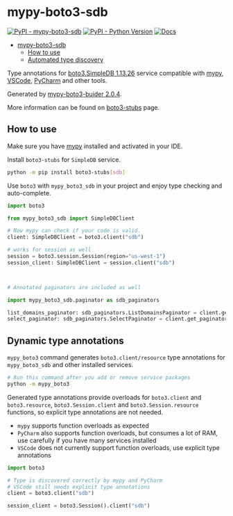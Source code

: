 # mypy-boto3-sdb

[![PyPI - mypy-boto3-sdb](https://img.shields.io/pypi/v/mypy-boto3-sdb.svg?color=blue)](https://pypi.org/project/mypy-boto3-sdb)
[![PyPI - Python Version](https://img.shields.io/pypi/pyversions/mypy-boto3-sdb.svg?color=blue)](https://pypi.org/project/mypy-boto3-sdb)
[![Docs](https://img.shields.io/readthedocs/mypy-boto3-builder.svg?color=blue)](https://mypy-boto3-builder.readthedocs.io/)

- [mypy-boto3-sdb](#mypy-boto3-sdb)
  - [How to use](#how-to-use)
  - [Automated type discovery](#automated-type-discovery)

Type annotations for
[boto3.SimpleDB 1.13.26](https://boto3.amazonaws.com/v1/documentation/api/1.13.26/reference/services/sdb.html#SimpleDB) service
compatible with [mypy](https://github.com/python/mypy), [VSCode](https://code.visualstudio.com/),
[PyCharm](https://www.jetbrains.com/pycharm/) and other tools.

Generated by [mypy-boto3-buider 2.0.4](https://github.com/vemel/mypy_boto3_builder).

More information can be found on [boto3-stubs](https://pypi.org/project/boto3-stubs/) page.

## How to use

Make sure you have [mypy](https://github.com/python/mypy) installed and activated in your IDE.

Install `boto3-stubs` for `SimpleDB` service.

```bash
python -m pip install boto3-stubs[sdb]
```

Use `boto3` with `mypy_boto3_sdb` in your project and enjoy type checking and auto-complete.

```python
import boto3

from mypy_boto3_sdb import SimpleDBClient

# Now mypy can check if your code is valid.
client: SimpleDBClient = boto3.client("sdb")

# works for session as well
session = boto3.session.Session(region="us-west-1")
session_client: SimpleDBClient = session.client("sdb")



# Annotated paginators are included as well

import mypy_boto3_sdb.paginator as sdb_paginators

list_domains_paginator: sdb_paginators.ListDomainsPaginator = client.get_paginator("list_domains")
select_paginator: sdb_paginators.SelectPaginator = client.get_paginator("select")
```

## Dynamic type annotations

`mypy_boto3` command generates `boto3.client/resource` type annotations for
`mypy_boto3_sdb` and other installed services.

```bash
# Run this command after you add or remove service packages
python -m mypy_boto3
```

Generated type annotations provide overloads for `boto3.client` and `boto3.resource`,
`boto3.Session.client` and `boto3.Session.resource` functions,
so explicit type annotations are not needed.

- `mypy` supports function overloads as expected
- `PyCharm` also supports function overloads, but consumes a lot of RAM, use carefully if you have many services installed
- `VSCode` does not currently support function overloads, use explicit type annotations

```python
import boto3

# Type is discovered correctly by mypy and PyCharm
# VSCode still needs explicit type annotations
client = boto3.client("sdb")

session_client = boto3.Session().client("sdb")
```